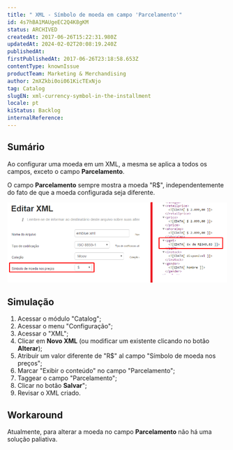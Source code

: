 ```yaml
---
title: " XML - Símbolo de moeda em campo 'Parcelamento'"
id: 4s7hBA1MAUgeEC2Q4K8gKM
status: ARCHIVED
createdAt: 2017-06-26T15:22:31.980Z
updatedAt: 2024-02-02T20:08:19.240Z
publishedAt: 
firstPublishedAt: 2017-06-26T23:18:58.653Z
contentType: knownIssue
productTeam: Marketing & Merchandising
author: 2mXZkbi0oi061KicTExNjo
tag: Catalog
slugEN: xml-currency-symbol-in-the-installment
locale: pt
kiStatus: Backlog
internalReference: 
---
```


## Sumário

Ao configurar uma moeda em um XML, a mesma se aplica a todos os campos, exceto o campo **Parcelamento**.

O campo **Parcelamento** sempre mostra a moeda "R$", independentemente do fato de que a moeda configurada seja diferente.

![Parcelamento](https://raw.githubusercontent.com/vtexdocs/help-center-content/refs/heads/main/docs/pt/known-issues/Marketing%20&%20Merchandising/xml-simbolo-de-moeda-em-campo-parcelamento_1.png)


## Simulação

1. Acessar o módulo "Catalog";
2. Acessar o menu "Configuração";
3. Acessar o "XML";
4. Clicar em **Novo XML** (ou modificar um existente clicando no botão **Alterar**);
5. Atribuir um valor diferente de "R$" al campo "Símbolo de moeda nos preços";
6. Marcar "Exibir o conteúdo" no campo "Parcelamento";
7. Taggear o campo "Parcelamento";
8. Clicar no botão __Salvar__";
9. Revisar o XML criado.

## Workaround

Atualmente, para alterar a moeda no campo **Parcelamento** não há uma solução paliativa.

